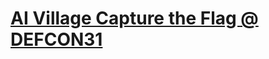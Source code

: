 # [AI Village Capture the Flag @ DEFCON31](https://www.kaggle.com/competitions/ai-village-capture-the-flag-defcon31)
